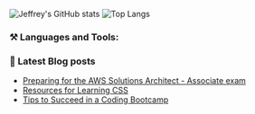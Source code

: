 ![Jeffrey's GitHub stats](https://github-readme-stats.vercel.app/api?username=jeffreyquan&theme=tokyonight&show_icons=true)
![Top Langs](https://github-readme-stats.vercel.app/api/top-langs/?username=jeffreyquan&layout=compact&hide=java,ruby)

### ⚒️ Languages and Tools:

### 📝 Latest Blog posts

<!-- BLOG-POST-LIST:START -->

- [Preparing for the AWS Solutions Architect - Associate exam](https://www.jeffreyquan.com/blog/preparing-for-the-aws-solutions-architect-associate-exam)
- [Resources for Learning CSS](https://www.jeffreyquan.com/blog/resources-for-learning-css)
- [Tips to Succeed in a Coding Bootcamp](https://www.jeffreyquan.com/blog/tips-to-succeed-in-a-coding-bootcamp)
<!-- BLOG-POST-LIST:END -->
